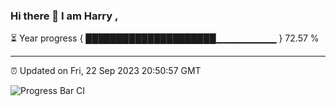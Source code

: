 ### Hi there 👋 I am Harry , 

⏳ Year progress { █████████████████████▁▁▁▁▁▁▁▁▁ } 72.57 %

---

⏰ Updated on Fri, 22 Sep 2023 20:50:57 GMT

![Progress Bar CI](https://github.com/duykhang68/duykhang68/workflows/Progress%20Bar%20CI/badge.svg)

